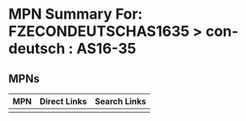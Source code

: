 



# MPN Summary For: FZECONDEUTSCHAS1635 > con-deutsch : AS16-35

## MPNs
  

|MPN|Direct Links|Search Links|
| :--- | :--- | :--- |
||||
